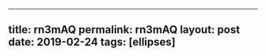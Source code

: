 ---
 title: rn3mAQ
 permalink: rn3mAQ
 layout: post
 date: 2019-02-24
 tags: [ellipses]
 ---

```latex\noindent\includegraphics[width=0.53\linewidth]{files/texmaker_errors_02.png}
```